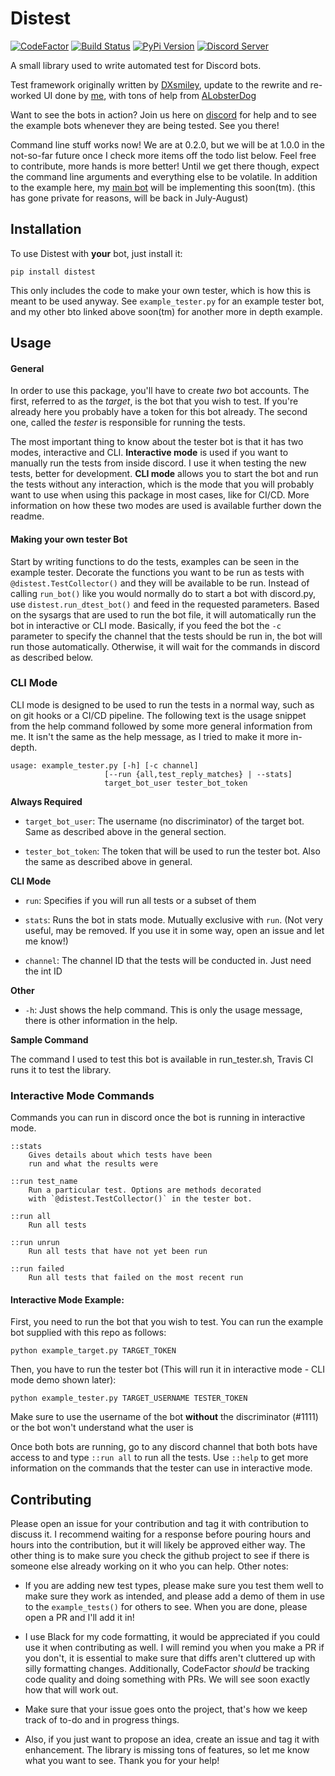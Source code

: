 # Distest

[![CodeFactor](https://www.codefactor.io/repository/github/jakecover/distest/badge/?style=flat-square)](https://www.codefactor.io/repository/github/jakecover/distest/overview/?style=flat-square)
[![Build Status](https://img.shields.io/travis/JakeCover/distest/develop.svg?style=flat-square)](https://travis-ci.org/JakeCover/distest)
[![PyPi Version](https://img.shields.io/pypi/v/distest.svg?style=flat-square
)](https://pypi.org/project/distest)
[![Discord Server](https://img.shields.io/discord/523301176309972993.svg?label=Discord)](https://discord.gg/Dah7RHH)


A small library used to write automated test for Discord bots.

Test framework originally written by [DXsmiley](https://github.com/DXsmiley), update to the rewrite and re-worked UI done by [me](https://github.com/JakeCover), with tons of help from [ALobsterDog](https://github.com/ALobsterDog)

Want to see the bots in action? Join us here on [discord](https://discord.gg/Dah7RHH) for help and to see the example bots whenever they are being tested. See you there!

Command line stuff works now! We are at 0.2.0, but we will be at 1.0.0 in the not-so-far future once I check more items off the todo list below. Feel free to contribute, more hands is more better! Until we get there though, expect the command line arguments and everything else to be volatile. In addition to the example here, my [main bot](https://github.com/JacobCover/ReplyBot) will be implementing this soon(tm). (this has gone private for reasons, will be back in July-August)

## Installation

To use Distest with **your** bot, just install it:

`pip install distest`

This only includes the code to make your own tester, which is how this is meant to be used anyway. See `example_tester.py` for an example tester bot, and my other bto linked above soon(tm) for another more in depth example. 

## Usage

#### General
In order to use this package, you'll have to create *two* bot accounts. The first, referred to as the *target*, is the bot that you wish to test. If you're already here you probably have a token for this bot already. The second one, called the *tester* is responsible for running the tests.

The most important thing to know about the tester bot is that it has two modes, interactive and CLI. **Interactive mode** is used if you want to manually run the tests from inside discord. I use it when testing the new tests, better for development. **CLI mode** allows you to start the bot and run the tests without any interaction, which is the mode that you will probably want to use when using this package in most cases, like for CI/CD. More information on how these two modes are used is available further down the readme.

#### Making your own tester Bot
Start by writing functions to do the tests, examples can be seen in the example tester. Decorate the functions you want to be run as tests with `@distest.TestCollector()` and they will be available to be run. Instead of calling `run_bot()` like you would normally do to start a bot with discord.py, use `distest.run_dtest_bot()` and feed in the requested parameters. Based on the sysargs that are used to run the bot file, it will automatically run the bot in interactive or CLI mode. Basically, if you feed the bot the `-c` parameter to specify the channel that the tests should be run in, the bot will run those automatically. Otherwise, it will wait for the commands in discord as described below. 

### CLI Mode
CLI mode is designed to be used to run the tests in a normal way, such as on git hooks or a CI/CD pipeline. The following text is the usage snippet from the help command followed by some more general information from me. It isn't the same as the help message, as I tried to make it more in-depth. 

    usage: example_tester.py [-h] [-c channel]
                         [--run {all,test_reply_matches} | --stats]
                         target_bot_user tester_bot_token
                         

**Always Required**

- `target_bot_user`: The username (no discriminator) of the target bot. Same as described above in the general section.

- `tester_bot_token`: The token that will be used to run the tester bot. Also the same as described above in general.

**CLI Mode**

- `run`: Specifies if you will run all tests or a subset of them

- `stats`: Runs the bot in stats mode. Mutually exclusive with `run`. (Not very useful, may be removed. If you use it in some way, open an issue and let me know!)

- `channel`: The channel ID that the tests will be conducted in. Just need the int ID

**Other**

- `-h`: Just shows the help command. This is only the usage message, there is other information in the help.

**Sample Command**

The command I used to test this bot is available in run_tester.sh, Travis CI runs it to test the library.


### Interactive Mode Commands
Commands you can run in discord once the bot is running in interactive mode.

    ::stats
        Gives details about which tests have been
        run and what the results were

    ::run test_name
        Run a particular test. Options are methods decorated 
        with `@distest.TestCollector()` in the tester bot.

    ::run all
        Run all tests

    ::run unrun
        Run all tests that have not yet been run

    ::run failed
        Run all tests that failed on the most recent run

#### Interactive Mode Example:

First, you need to run the bot that you wish to test. You can run the example bot supplied with this repo as follows:
```
python example_target.py TARGET_TOKEN
```

Then, you have to run the tester bot (This will run it in interactive mode - CLI mode demo shown later):
```
python example_tester.py TARGET_USERNAME TESTER_TOKEN
```

Make sure to use the username of the bot **without** the discriminator (#1111) or the bot won't understand what the user is

Once both bots are running, go to any discord channel that both bots have access to and type `::run all` to run all the tests. Use `::help` to get more information on the commands that the tester can use in interactive mode.


## Contributing
Please open an issue for your contribution and tag it with contribution to discuss it. I recommend waiting for a response before pouring hours and hours into the contribution, but it will likely be approved either way. The other thing is to make sure you check the github project to see if there is someone else already working on it who you can help. Other notes:

* If you are adding new test types, please make sure you test them well to make sure they work as intended, and please add a demo of them in use to the `example_tests()` for others to see. When you are done, please open a PR and I'll add it in!

* I use Black for my code formatting, it would be appreciated if you could use it when contributing as well. I will remind you when you make a PR if you don't, it is essential to make sure that diffs aren't cluttered up with silly formatting changes. Additionally, CodeFactor *should* be tracking code quality and doing something with PRs. We will see soon exactly how that will work out.

* Make sure that your issue goes onto the project, that's how we keep track of to-do and in progress things.

* Also, if you just want to propose an idea, create an issue and tag it with enhancement. The library is missing tons of features, so let me know what you want to see. Thank you for your help!